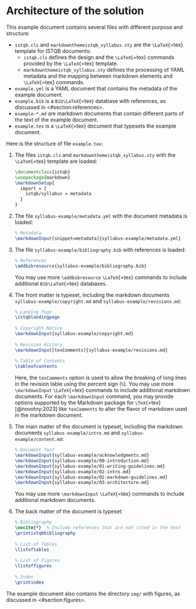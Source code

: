 # Architecture of the solution

This example document contains several files with different purpose and structure:

- `istqb.cls` and `markdownthemeistqb_syllabus.sty` are the `\LaTeX`{=tex} template for ISTQB documents:
    - `istqb.cls` defines the design and the `\LaTeX`{=tex} commands provided by the `\LaTeX`{=tex} template.
    - `markdownthemeistqb_syllabus.sty` defines the processing of YAML metadata and the mapping between markdown elements and `\LaTeX`{=tex} commands.
- `example.yml` is a YAML document that contains the metadata of the example document.
- `example.bib` is a `Bíb\LaTeX`{=tex} database with references, as discussed in <#section:references>.
- `example-*.md` are markdown documents that contain different parts of the text of the example document.
- `example.tex` is a `\LaTeX`{=tex} document that typesets the example document.

Here is the structure of file `example.tex`:

  1. The files `istqb.cls` and `markdownthemeistqb_syllabus.sty` with the `\LaTeX`{=tex} template are loaded:

     ``` tex
     \documentclass{istqb}
     \usepackage{markdown}
     \markdownSetup{
       import = {
         istqb/syllabus = metadata
       }
     }
     ```

  2. The file `syllabus-example/metadata.yml` with the document metadata is loaded:

     ``` tex
     % Metadata
     \markdownInput[snippet=metadata]{syllabus-example/metadata.yml}
     ```

  3. The file `syllabus-example/bibliography.bib` with references is loaded:

     ``` tex
     % References
     \addbibresource{syllabus-example/bibliography.bib}
     ```

     You may use more `\addbibresource` `\LaTeX`{=tex} commands to include additional `Bíb\LaTeX`{=tex} databases.

  4. The front matter is typeset, including the markdown documents `syllabus-example/copyright.md` and `syllabus-example/revisions.md`:

     ``` tex
     % Landing Page
     \istqblandingpage
    
     % Copyright Notice
     \markdownInput{syllabus-example/copyright.md}
    
     % Revision History
     \markdownInput[texComments]{syllabus-example/revisions.md}
    
     % Table of Contents
     \tableofcontents
     ```

     Here, the `texComments` option is used to allow the breaking of long lines in the revision table using the percent sign (`%`).
     You may use more `\markdownInput` `\LaTeX`{=tex} commands to include additional markdown documents. For each `\markdownInput`
     command, you may provide options supported by the Markdown package for `\TeX`{=tex} [@novotny:2023] like `texComments` to alter the flavor
     of markdown used in the markdown document.

  5. The main matter of the document is typeset, including the markdown documents `syllabus-example/intro.md` and `syllabus-example/content.md`:

     ``` tex
     % Document Text
     \markdownInput{syllabus-example/acknowledgments.md}
     \markdownInput{syllabus-example/00-introduction.md}
     \markdownInput{syllabus-example/01-writing-guidelines.md}
     \markdownInput{syllabus-example/02-intro.md}
     \markdownInput{syllabus-example/02-markdown-guidelines.md}
     \markdownInput{syllabus-example/03-architecture.md}
     ```

     You may use more `\markdownInput` `\LaTeX`{=tex} commands to include additional markdown documents.

  6. The back matter of the document is typeset:

     ``` tex
     % Bibliography
     \nocite{*}  % Include references that are not cited in the text
     \printistqbbibliography
    
     % List of Tables
     \listoftables
    
     % List of Figures
     \listoffigures
    
     % Index
     \printindex
     ```

The example document also contains the directory `img/` with figures, as discussed in <#section:figures>.
